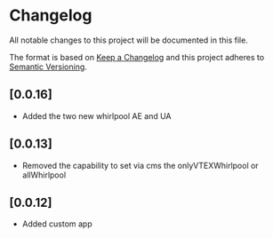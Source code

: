 <!-- @format -->

# Changelog

All notable changes to this project will be documented in this file.

The format is based on [Keep a Changelog](http://keepachangelog.com/en/1.0.0/)
and this project adheres to [Semantic Versioning](http://semver.org/spec/v2.0.0.html).
## [0.0.16]
- Added the two new whirlpool AE and UA
## [0.0.13]
- Removed the capability to set via cms the onlyVTEXWhirlpool or allWhirlpool
## [0.0.12]
- Added custom app